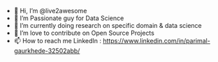 - 👋 Hi, I’m @live2awesome
- 👀 I’m Passionate guy for Data Science  
- 🌱 I’m currently doing research on specific domain & data science 
- 💞️ I’m love to contribute on Open Source Projects 
- 📫 How to reach me 
 LinkedIn : https://www.linkedin.com/in/parimal-gaurkhede-32502abb/

<!---
live2awesome/live2awesome is a ✨ special ✨ repository because its `README.md` (this file) appears on your GitHub profile.
You can click the Preview link to take a look at your changes.
--->
